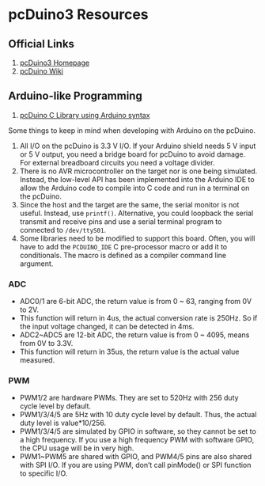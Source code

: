 # pcDuino3 Resources

## Official Links

1. [pcDuino3 Homepage](http://www.pcduino.com/pcduino-v3/)
1. [pcDuino Wiki](http://www.pcduino.com/wiki/index.php?title=Book)

## Arduino-like Programming

1. [pcDuino C Library using Arduino syntax](https://github.com/pcduino/c_environment)

Some things to keep in mind when developing with Arduino on the pcDuino.


1. All I/O on the pcDuino is 3.3 V I/O. If your Arduino shield needs 5 V input or 5 V output, you need a bridge board for pcDuino to avoid damage. For external breadboard circuits you need a voltage divider.
1. There is no AVR microcontroller on the target nor is one being simulated. Instead, the low-level API has been implemented into the Arduino IDE to allow the Arduino code to compile into C code and run in a terminal on the pcDuino.
1. Since the host and the target are the same, the serial monitor is not useful. Instead, use `printf()`. Alternative, you could loopback the serial transmit and receive pins and use a serial terminal program to connected to `/dev/ttyS01`.
1. Some libraries need to be modified to support this board. Often, you will have to add the `PCDUINO_IDE` C pre-processor macro or add it to conditionals. The macro is defined as a compiler command line argument.

### ADC

* ADC0/1 are 6-bit ADC, the return value is from 0 ~ 63, ranging from 0V to 2V.
 * This function will return in 4us, the actual conversion rate is 250Hz. So if the input voltage changed, it can be detected in 4ms.
* ADC2~ADC5 are 12-bit ADC, the return value is from 0 ~ 4095, means from 0V to 3.3V.
 * This function will return in 35us, the return value is the actual value measured.

### PWM

* PWM1/2 are hardware PWMs. They are set to 520Hz with 256 duty cycle level by default. 
* PWM1/3/4/5 are 5Hz with 10 duty cycle level by default. Thus, the actual duty level is value*10/256. 
 * PWM1/3/4/5 are simulated by GPIO in software, so they cannot be set to a high frequency. If you use a high frequency PWM with software GPIO, the CPU usage will be in very high.
* PWM1~PWM5 are shared with GPIO, and PWM4/5 pins are also shared with SPI I/O. If you are using PWM, don’t call pinMode() or SPI function to specific I/O.


